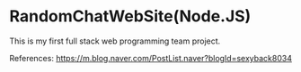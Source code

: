 # RandomChatWebSite(Node.JS)

This is my first full stack web programming team project.

References: https://m.blog.naver.com/PostList.naver?blogId=sexyback8034
